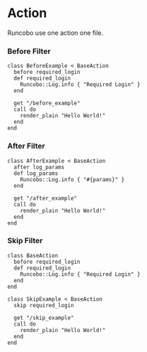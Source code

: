 # Action

Runcobo use one action one file. 

### Before Filter
```crystal
class BeforeExample < BaseAction
  before required_login
  def required_login
    Runcobo::Log.info { "Required Login" }
  end

  get "/before_example"
  call do
    render_plain "Hello World!"
  end
end
```

### After Filter
```crystal
class AfterExample < BaseAction
  after log_params
  def log_params
    Runcobo::Log.info { "#{params}" }
  end

  get "/after_example"
  call do
    render_plain "Hello World!"
  end
end
```

### Skip Filter
```crystal
class BaseAction
  before required_login
  def required_login
    Runcobo::Log.info { "Required Login" }
  end
end

class SkipExample < BaseAction
  skip required_login

  get "/skip_example"
  call do
    render_plain "Hello World!"
  end
end
```
